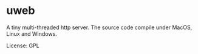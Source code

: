 # uweb
A tiny multi-threaded http server. 
The source code compile under MacOS, Linux and Windows.

License: GPL

